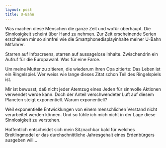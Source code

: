```yaml
---
layout: post
title: U-Bahn
---
```


Was machen diese Menschen die ganze Zeit und wofür überhaupt. Die Sinnlosigkeit scheint über Hand zu nehmen. Zur Zeit erscheinende Serien erscheinen mir so sinnfrei wie die Smartphonedisplayinhalte meiner U-Bahn Mitfahrer.

Starren auf Infoscreens, starren auf aussagelose Inhalte. Zwischendrin ein Aufruf für die Europawahl. Was für eine Farce.

Um meine Mutter zu zitieren, die wiederum ihren Opa zitierte: Das Leben ist ein Ringelspiel. Wer weiss wie lange dieses Zitat schon Teil des Ringelspiels ist.

Mir ist bewusst, daß nicht jeder Atemzug eines Jeden für sinnvolle Aktionen verwendet werde  kann. Doch der Anteil verschwendeter Luft auf diesem Planeten steigt exponentiell. Warum exponentiell?

Weil exponentielle Entwicklungen von einem menschlichen Verstand nicht verarbeitet werden können. Und so fühle ich mich nicht in der Lage diese Sinnlosigkeit zu verstehen.

Hoffentlich entscheidet sich mein Sitznachbar bald für welches Breitlingmodel er das durchschnittliche Jahresgehalt eines Erdenbürgers ausgeben will...